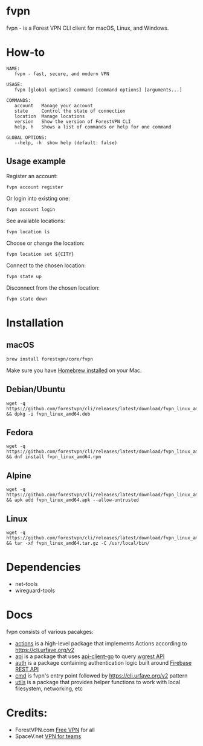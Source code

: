 # fvpn

fvpn - is a Forest VPN CLI client for macOS, Linux, and Windows.

# How-to

```
NAME:
   fvpn - fast, secure, and modern VPN

USAGE:
   fvpn [global options] command [command options] [arguments...]

COMMANDS:
   account   Manage your account
   state     Control the state of connection
   location  Manage locations
   version   Show the version of ForestVPN CLI
   help, h   Shows a list of commands or help for one command

GLOBAL OPTIONS:
   --help, -h  show help (default: false)
```

## Usage example
Register an account:
```
fvpn account register
```
Or login into existing one:
```
fvpn account login
```
See available locations:
```
fvpn location ls
```
Choose or change the location: 
```
fvpn location set ${CITY}
```
Connect to the chosen location:
```
fvpn state up
```
Disconnect from the chosen location:
```
fvpn state down
```

# Installation

## macOS
```
brew install forestvpn/core/fvpn
```
Make sure you have [Homebrew installed](https://docs.brew.sh/Installation) on your Mac.

## Debian/Ubuntu

```
wget -q https://github.com/forestvpn/cli/releases/latest/download/fvpn_linux_amd64.deb && dpkg -i fvpn_linux_amd64.deb
```

## Fedora

```
wget -q https://github.com/forestvpn/cli/releases/latest/download/fvpn_linux_amd64.rpm && dnf install fvpn_linux_amd64.rpm
```

## Alpine

```
wget -q https://github.com/forestvpn/cli/releases/latest/download/fvpn_linux_amd64.apk && apk add fvpn_linux_amd64.apk --allow-untrusted
```

## Linux

```
wget -q https://github.com/forestvpn/cli/releases/latest/download/fvpn_linux_amd64.tar.gz && tar -xf fvpn_linux_amd64.tar.gz -C /usr/local/bin/
```

# Dependencies

- net-tools
- wireguard-tools

# Docs

fvpn consists of various pacakges:

- [actions](https://github.com/forestvpn/cli/tree/main/src/actions#readme) is a high-level package that implements Actions according to https://cli.urfave.org/v2
- [api](https://github.com/forestvpn/cli/tree/main/src/api#readme) is a package that uses [api-client-go](https://github.com/forestvpn/api-client-go) to query [wgrest API](https://github.com/suquant/wgrest)
- [auth](https://github.com/forestvpn/cli/tree/main/src/auth#readme) is a package containing authentication logic built around [Firebase REST API](https://firebase.google.com/docs/reference/rest)
- [cmd](https://github.com/forestvpn/cli/tree/main/src/cmd#readme) is fvpn's entry point followed by https://cli.urfave.org/v2 pattern
- [utils](https://github.com/forestvpn/cli/tree/main/src/utils#readme) is a package that provides helper functions to  work with local filesystem, networking, etc

# Credits:

- ForestVPN.com [Free VPN](https://forestvpn.com) for all
- SpaceV.net [VPN for teams](https://spacev.net)
